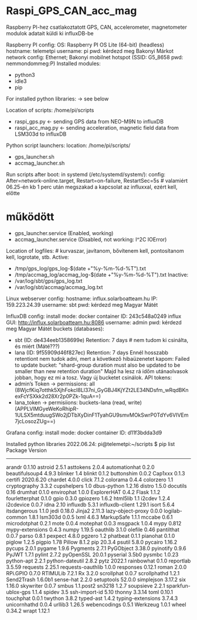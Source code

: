 # Raspi_GPS_CAN_acc_mag
Raspberry PI-hez csatlakoztatott GPS, CAN, accelerometer, magnetometer modulok adatait küldi ki influxDB-be


Raspberry PI config:
OS: Raspberry PI OS Lite (64-bit) (headless)
hostname: telemetpi
username: pi
pwd: kérdezd meg Bakonyi Márkot
network config: Ethernet; Bakonyi mobilnet hotspot (SSID: G5_8658 pwd: nemmondommeg:P)
Installed modules: 
-	python3
-	idle3 
-	pip

For installed python libraries: -> see below

Location of scripts: /home/pi/scripts
-	raspi_gps.py <- sending GPS data from NEO-M9N to influxDB
-	raspi_acc_mag.py <- sending acceleration, magnetic field data from LSM303d to influxDB

Python script launchers:
location: /home/pi/scripts/
- gps_launcher.sh
- accmag_launcher.sh

Run scripts after boot:
in systemd (/etc/systemd/system/):
config: After=network-online.target, Restart=on-failure, RestartSec=5s # valamiért 06.25-én kb 1 perc után megszakad a kapcsolat az influxxal, ezért kell, előtte
# működött
- gps_launcher.service (Enabled, working)
- accmag_launcher.service (Disabled, not working: I^2C IOError)

Location of logfiles: # kurvaszar, javítanom, bővítenem kell, pontosítanom kell, logrotate, stb.
Active:
- /tmp/gps_log/gps_log-$(date +"%y-%m-%d-%T").txt
- /tmp/accmag_log/accmag_log-$(date +"%y-%m-%d-%T").txt
Inactive:
- /var/log/sbt/gps/gps_log.txt
- /var/log/sbt/accmag/accmag_log.txt

Linux webserver config:
hostname: influx.solarboatteam.hu 
IP: 159.223.24.39
username: sbt
pwd: kérdezd meg Magyar Mátét

InfluxDB config:
install mode: docker
container ID: 243c548a0249 
influx GUI: http://influx.solarboatteam.hu:8086 
username: admin
pwd: kérdezd meg Magyar Mátét
buckets (databases): 
-	sbt (ID: de434eeb1358699e) Retention: 7 days # nem tudom ki csinálta, és miért (Máté???)
-	lana (ID: 9f55909d46f827ec) Retention: 7 days
Ennél hosszabb retentiont nem tudok adni, mert a következő hibaüzenetet kapom: Failed to update bucket: "shard-group duration must also be updated to be smaller than new retention duration" 
Majd ha lesz rá időm utánaolvasok jobban, hogy ez mi a tosz. Vagy új bucketet csinálok.
API tokens:
-	admin’s Token -> permissions: all (8WjcfKiq7otthk5XjhFokcI8Ll37ni_GyGBJ4KjYZt2LE34NDsfm_wRqdBKnexFcYSXkk2d28Xr2p0PZk-1quA==)
-	lana_token -> permisiions: buckets-lana (read, write)
(APPLVlMGyeWeKoRhipR-1ULSX5mtduugSWo2jDTbXyDinF1TyahGU9smvMOkSwrP0TdYv6VIVEm7jcLosozZUg==)

Grafana config:
install mode: docker
container ID: d11f3bdda3d9 



Installed python libraries 2022.06.24:
pi@telemetpi:~/scripts $ pip list
Package            Version
------------------ ---------
arandr             0.1.10
astroid            2.5.1
asttokens          2.0.4
automationhat      0.2.0
beautifulsoup4     4.9.3
blinker            1.4
blinkt             0.1.2
buttonshim         0.0.2
Cap1xxx            0.1.3
certifi            2020.6.20
chardet            4.0.0
click              7.1.2
colorama           0.4.4
colorzero          1.1
cryptography       3.3.2
cupshelpers        1.0
dbus-python        1.2.16
distro             1.5.0
docutils           0.16
drumhat            0.1.0
envirophat         1.0.0
ExplorerHAT        0.4.2
Flask              1.1.2
fourletterphat     0.1.0
gpio               0.3.0
gpiozero           1.6.2
html5lib           1.1
i2cdev             1.2.4
i2cdevice          0.0.7
idna               2.10
influxdb           5.3.1
influxdb-client    1.29.1
isort              5.6.4
itsdangerous       1.1.0
jedi               0.18.0
Jinja2             2.11.3
lazy-object-proxy  0.0.0
logilab-common     1.8.1
lsm303d            0.0.5
lxml               4.6.3
MarkupSafe         1.1.1
mccabe             0.6.1
microdotphat       0.2.1
mote               0.0.4
motephat           0.0.3
msgpack            1.0.4
mypy               0.812
mypy-extensions    0.4.3
numpy              1.19.5
oauthlib           3.1.0
olefile            0.46
pantilthat         0.0.7
parso              0.8.1
pexpect            4.8.0
pgzero             1.2
phatbeat           0.1.1
pianohat           0.1.0
piglow             1.2.5
pigpio             1.78
Pillow             8.1.2
pip                20.3.4
psutil             5.8.0
pycairo            1.16.2
pycups             2.0.1
pygame             1.9.6
Pygments           2.7.1
PyGObject          3.38.0
pyinotify          0.9.6
PyJWT              1.7.1
pylint             2.7.2
pyOpenSSL          20.0.1
pyserial           3.5b0
pysmbc             1.0.23
python-apt         2.2.1
python-dateutil    2.8.2
pytz               2022.1
rainbowhat         0.1.0
reportlab          3.5.59
requests           2.25.1
requests-oauthlib  1.0.0
responses          0.12.1
roman              2.0.0
RPi.GPIO           0.7.0
RTIMULib           7.2.1
Rx                 3.2.0
scrollphat         0.0.7
scrollphathd       1.2.1
Send2Trash         1.6.0b1
sense-hat          2.2.0
setuptools         52.0.0
simplejson         3.17.2
six                1.16.0
skywriter          0.0.7
smbus              1.1.post2
sn3218             1.2.7
soupsieve          2.2.1
sparkfun-ublox-gps 1.1.4
spidev             3.5
ssh-import-id      5.10
thonny             3.3.14
toml               0.10.1
touchphat          0.0.1
twython            3.8.2
typed-ast          1.4.2
typing-extensions  3.7.4.3
unicornhathd       0.0.4
urllib3            1.26.5
webencodings       0.5.1
Werkzeug           1.0.1
wheel              0.34.2
wrapt              1.12.1
